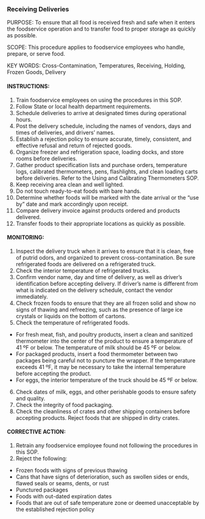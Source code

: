 ### Receiving Deliveries

PURPOSE: To ensure that all food is received fresh and safe when it enters the
foodservice operation and to transfer food to proper storage as quickly as possible.

SCOPE: This procedure applies to foodservice employees who handle, prepare, or serve
food.

KEY WORDS: Cross-Contamination, Temperatures, Receiving, Holding, Frozen
Goods, Delivery

#### INSTRUCTIONS:

1. Train foodservice employees on using the procedures in this SOP.
2. Follow State or local health department requirements.
3. Schedule deliveries to arrive at designated times during operational hours.
4. Post the delivery schedule, including the names of vendors, days and times of deliveries, and drivers’ names.
5. Establish a rejection policy to ensure accurate, timely, consistent, and effective refusal and return of rejected goods.
6. Organize freezer and refrigeration space, loading docks, and store rooms before deliveries.
7. Gather product specification lists and purchase orders, temperature logs, calibrated thermometers, pens, flashlights, and clean loading carts before deliveries. Refer to the Using and Calibrating Thermometers SOP.
8. Keep receiving area clean and well lighted.
9. Do not touch ready-to-eat foods with bare hands.
10. Determine whether foods will be marked with the date arrival or the “use by” date and mark accordingly upon receipt.
11. Compare delivery invoice against products ordered and products delivered.
12. Transfer foods to their appropriate locations as quickly as possible.

#### MONITORING:
1. Inspect the delivery truck when it arrives to ensure that it is clean, free of putrid odors, and organized to prevent cross-contamination. Be sure refrigerated foods are delivered on a refrigerated truck.
2. Check the interior temperature of refrigerated trucks.
3. Confirm vendor name, day and time of delivery, as well as driver’s identification before accepting delivery. If driver’s name is different from what is indicated on the delivery schedule, contact the vendor immediately.
4. Check frozen foods to ensure that they are all frozen solid and show no signs of thawing and refreezing, such as the presence of large ice crystals or liquids on the bottom of cartons.
5. Check the temperature of refrigerated foods.
  * For fresh meat, fish, and poultry products, insert a clean and sanitized thermometer into the center of the product to ensure a temperature of 41 ºF or below. The temperature of milk should be 45 ºF or below.
  * For packaged products, insert a food thermometer between two packages being careful not to puncture the wrapper. If the temperature exceeds 41 ºF, it may be necessary to take the internal temperature before accepting the product.
  * For eggs, the interior temperature of the truck should be 45 ºF or below.
6. Check dates of milk, eggs, and other perishable goods to ensure safety and quality.
7. Check the integrity of food packaging.
8. Check the cleanliness of crates and other shipping containers before accepting products. Reject foods that are shipped in dirty crates.

#### CORRECTIVE ACTION:

1. Retrain any foodservice employee found not following the procedures in this SOP.
2. Reject the following:
  * Frozen foods with signs of previous thawing
  * Cans that have signs of deterioration, such as swollen sides or ends, flawed seals or seams, dents, or rust
  * Punctured packages
  * Foods with out-dated expiration dates
  * Foods that are out of safe temperature zone or deemed unacceptable by the established rejection policy
